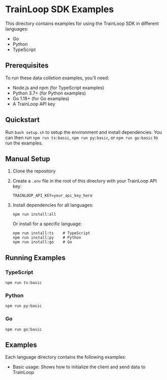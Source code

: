 # TrainLoop SDK Examples

This directory contains examples for using the TrainLoop SDK in different languages:
- Go
- Python
- TypeScript

## Prerequisites

To run these data colletion examples, you'll need:
- Node.js and npm (for TypeScript examples)
- Python 3.7+ (for Python examples)
- Go 1.18+ (for Go examples)
- A TrainLoop API key

## Quickstart

Run `bash setup.sh` to setup the environment and install dependencies. You can then run `npm run ts:basic`, `npm run py:basic`, or `npm run go:basic` to run the examples.

## Manual Setup

1. Clone the repository
2. Create a `.env` file in the root of this directory with your TrainLoop API key:
   ```
   TRAINLOOP_API_KEY=your_api_key_here
   ```

3. Install dependencies for all languages:
   ```
   npm run install:all
   ```

   Or install for a specific language:
   ```
   npm run install:ts    # TypeScript
   npm run install:py    # Python
   npm run install:go    # Go
   ```

## Running Examples

### TypeScript
```
npm run ts:basic
```

### Python
```
npm run py:basic
```

### Go
```
npm run go:basic
```

## Examples

Each language directory contains the following examples:
- Basic usage: Shows how to initialize the client and send data to TrainLoop
